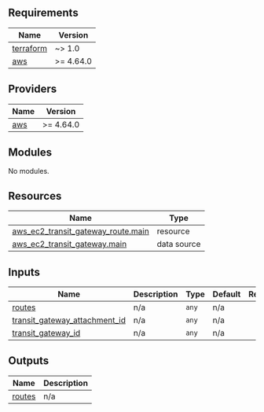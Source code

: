 <!-- BEGIN_TF_DOCS -->
## Requirements

| Name | Version |
|------|---------|
| <a name="requirement_terraform"></a> [terraform](#requirement\_terraform) | ~> 1.0 |
| <a name="requirement_aws"></a> [aws](#requirement\_aws) | >= 4.64.0 |

## Providers

| Name | Version |
|------|---------|
| <a name="provider_aws"></a> [aws](#provider\_aws) | >= 4.64.0 |

## Modules

No modules.

## Resources

| Name | Type |
|------|------|
| [aws_ec2_transit_gateway_route.main](https://registry.terraform.io/providers/hashicorp/aws/latest/docs/resources/ec2_transit_gateway_route) | resource |
| [aws_ec2_transit_gateway.main](https://registry.terraform.io/providers/hashicorp/aws/latest/docs/data-sources/ec2_transit_gateway) | data source |

## Inputs

| Name | Description | Type | Default | Required |
|------|-------------|------|---------|:--------:|
| <a name="input_routes"></a> [routes](#input\_routes) | n/a | `any` | n/a | yes |
| <a name="input_transit_gateway_attachment_id"></a> [transit\_gateway\_attachment\_id](#input\_transit\_gateway\_attachment\_id) | n/a | `any` | n/a | yes |
| <a name="input_transit_gateway_id"></a> [transit\_gateway\_id](#input\_transit\_gateway\_id) | n/a | `any` | n/a | yes |

## Outputs

| Name | Description |
|------|-------------|
| <a name="output_routes"></a> [routes](#output\_routes) | n/a |
<!-- END_TF_DOCS -->